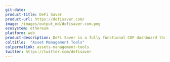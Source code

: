```yaml
---
git-date: 
product-title: DeFi Saver
product-url: https://defisaver.com/
image: /images/output_md/defisaver.com.png
ecosystem: ethereum
platform: web
product-description: DeFi Saver is a fully functional CDP dashboard that aims to help users manage CDPs and protect them from liquidation. [Interview with co-founder, Nenad Palinkašević](/cdpsaver).
coltitle:  "Asset Management Tools"
colpermalink: assets-management-tools
twitter: https://twitter.com/defisaver
---
```


